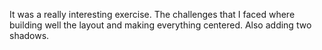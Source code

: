 It was a really interesting exercise. The challenges that I faced where building well the layout and making everything centered. Also adding two shadows.
